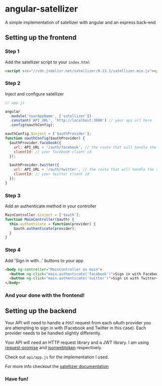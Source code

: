 # angular-satellizer
A simple implementation of satellizer with angular and an express back-end 

## Setting up the frontend

### Step 1
Add the satellizer script to your `index.html`

```html
<script src="//cdn.jsdelivr.net/satellizer/0.13.1/satellizer.min.js"></script>
```

### Step 2
Inject and configure satellizer

```javascript
// app.js

angular
  .module('YourAppName', ['satellizer'])
  .constant('API_URL', 'http://localhost:3000') // your api url here
  .config(oauthConfig);

oauthConfig.$inject = ['$authProvider'];
function oauthConfig($authProvider) {
  $authProvider.facebook({
    url: API_URL + '/auth/facebook', // the route that will handle the request from facebook
    clientId: // your facebook client id
  });

  $authProvider.twitter({
    url: API_URL + '/auth/twitter', // the route that will handle the request from twitter
    clientId: // your twitter client id
  });
}
```

### Step 3
Add an authenticate method in your controller

```javascript
MainController.$inject = ['$auth'];
function MainController($auth) {
  this.authenticate = function(provider) {
    $auth.authenticate(provider);
  }
}
```

### Step 4
Add 'Sign in with...' buttons to your app

```html
<body ng-controller="MainController as main">
  <button ng-click="main.authenticate('facebook')">Sign in with Facebook</button>
  <button ng-click="main.authenticate('twitter')">Sign in with Twitter</button>
</body>
```

### And your done with the frontend!

## Setting up the backend

Your API will need to handle a `POST` request from each oAuth provider you are attempting to sign in with (Facebook and Twitter in this case). Each provider needs to be handled slightly differently.

Your API will need an HTTP request library and a JWT library. I am using [request-promise](https://github.com/request/request-promise) and [jsonwebtoken](https://github.com/auth0/node-jsonwebtoken) respectively.

Check out `api/app.js` for the implementation I used.

For more info checkout the [satellizer documentation](https://github.com/sahat/satellizer)

### Have fun!